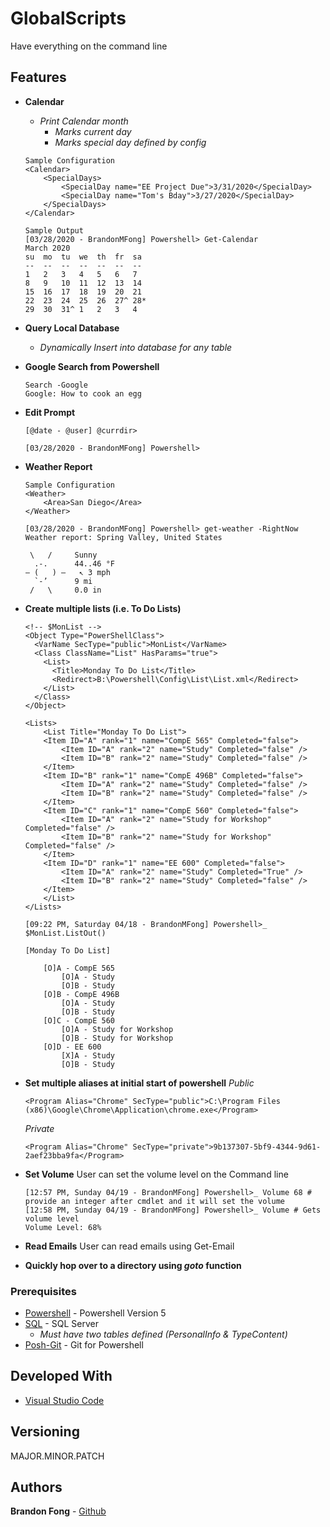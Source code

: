 # GlobalScripts

Have everything on the command line

## Features 

* **Calendar**
    * *Print Calendar month*
        * *Marks current day*
        * *Marks special day defined by config*
    ```
    Sample Configuration
    <Calendar>
        <SpecialDays>
            <SpecialDay name="EE Project Due">3/31/2020</SpecialDay>
            <SpecialDay name="Tom's Bday">3/27/2020</SpecialDay>
        </SpecialDays>
    </Calendar>

    Sample Output
    [03/28/2020 - BrandonMFong] Powershell> Get-Calendar
    March 2020
    su  mo  tu  we  th  fr  sa
    --  --  --  --  --  --  --
    1   2   3   4   5   6   7
    8   9   10  11  12  13  14
    15  16  17  18  19  20  21
    22  23  24  25  26  27^ 28*
    29  30  31^ 1   2   3   4
    ```

* **Query Local Database**
    * *Dynamically Insert into database for any table*

* **Google Search from Powershell**
    ```
    Search -Google
    Google: How to cook an egg
    ```

* **Edit Prompt**
    ```
    [@date - @user] @currdir> 

    [03/28/2020 - BrandonMFong] Powershell>
    ```

* **Weather Report**
    ```
    Sample Configuration
    <Weather>
        <Area>San Diego</Area>
    </Weather>

    [03/28/2020 - BrandonMFong] Powershell> get-weather -RightNow  
    Weather report: Spring Valley, United States

     \   /     Sunny
      .-.      44..46 °F
   ― (   ) ―   ↖ 3 mph
      `-’      9 mi
     /   \     0.0 in

    ```

* **Create multiple lists (i.e. To Do Lists)**
    ```
    <!-- $MonList -->
    <Object Type="PowerShellClass">
      <VarName SecType="public">MonList</VarName>
      <Class ClassName="List" HasParams="true">
        <List>
          <Title>Monday To Do List</Title>
          <Redirect>B:\Powershell\Config\List\List.xml</Redirect>
        </List>
      </Class>
    </Object>
    
    <Lists>
        <List Title="Monday To Do List">
        <Item ID="A" rank="1" name="CompE 565" Completed="false">
            <Item ID="A" rank="2" name="Study" Completed="false" />
            <Item ID="B" rank="2" name="Study" Completed="false" />
        </Item>
        <Item ID="B" rank="1" name="CompE 496B" Completed="false">
            <Item ID="A" rank="2" name="Study" Completed="false" />
            <Item ID="B" rank="2" name="Study" Completed="false" />
        </Item>
        <Item ID="C" rank="1" name="CompE 560" Completed="false">
            <Item ID="A" rank="2" name="Study for Workshop" Completed="false" />
            <Item ID="B" rank="2" name="Study for Workshop" Completed="false" />
        </Item>
        <Item ID="D" rank="1" name="EE 600" Completed="false">
            <Item ID="A" rank="2" name="Study" Completed="True" />
            <Item ID="B" rank="2" name="Study" Completed="false" />
        </Item>
        </List>
    </Lists>

    [09:22 PM, Saturday 04/18 - BrandonMFong] Powershell>_ $MonList.ListOut()                                                                            

    [Monday To Do List]

        [O]A - CompE 565
            [O]A - Study
            [O]B - Study
        [O]B - CompE 496B
            [O]A - Study
            [O]B - Study
        [O]C - CompE 560
            [O]A - Study for Workshop
            [O]B - Study for Workshop
        [O]D - EE 600
            [X]A - Study
            [O]B - Study
    ```

* **Set multiple aliases at initial start of powershell**
    *Public*
    ```
    <Program Alias="Chrome" SecType="public">C:\Program Files (x86)\Google\Chrome\Application\chrome.exe</Program>
    ```
    *Private*
    ```
    <Program Alias="Chrome" SecType="private">9b137307-5bf9-4344-9d61-2aef23bba9fa</Program>
    ```

* **Set Volume**
    User can set the volume level on the Command line
    ```
    [12:57 PM, Sunday 04/19 - BrandonMFong] Powershell>_ Volume 68 # provide an integer after cmdlet and it will set the volume
    [12:58 PM, Sunday 04/19 - BrandonMFong] Powershell>_ Volume # Gets volume level
    Volume Level: 68%
    ```

* **Read Emails**
    User can read emails using Get-Email

* **Quickly hop over to a directory using *goto* function**

### Prerequisites

* [Powershell](https://docs.microsoft.com/en-us/powershell/scripting/overview?view=powershell-7) - Powershell Version 5
* [SQL](https://docs.microsoft.com/en-us/sql/ssms/download-sql-server-management-studio-ssms?view=sql-server-ver15) - SQL Server
    * *Must have two tables defined (PersonalInfo & TypeContent)*
* [Posh-Git](https://github.com/dahlbyk/posh-git) - Git for Powershell

## Developed With

* [Visual Studio Code](https://code.visualstudio.com/)

## Versioning

MAJOR.MINOR.PATCH

## Authors

**Brandon Fong** - [Github](https://github.com/BrandonMFong)
